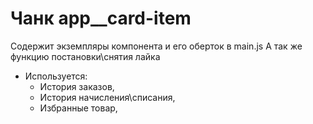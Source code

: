 # Чанк app__card-item

Содержит экземпляры компонента и его оберток в main.js
А так же функцию постановки\снятия лайка


+ Используется:
    + История заказов,
    + История начисления\списания,
    + Избранные товар,
